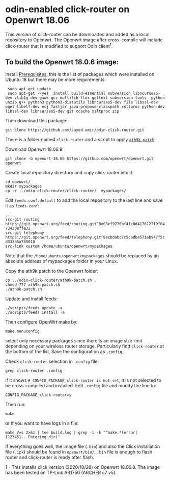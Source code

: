 # odin-enabled click-router on Openwrt 18.06
This version of click-router can be downloaded and added as a local repository to Openwrt. The Openwrt image after cross-compile will include click-router that is modified to support Odin client<sup>1</sup>. 

## To build the Openwrt 18.0.6 image:

Install [Prerequisites](https://openwrt.org/docs/guide-developer/build-system/install-buildsystem), this is the list of packages which were installed on Ubuntu 18 but there may be more requirements:

` sudo apt-get update`  
` sudo apt-get --yes  install build-essential subversion libncurses5-dev zlib1g-dev gawk gcc-multilib flex gettext subversion-tools  python unzip g++ python3 python3-distutils libncurses5-dev file libssl-dev wget libelf-dev ecj fastjar java-propose-classpath xsltproc python-dev libssl-dev libncurses5-dev git ccache xsltproc zip`    

Then download this package:

`git clone https://github.com/sayed-amir/odin-click-router.git`  

There is a folder named `click-router`  and a script to apply [`ath9k patch`](https://github.com/Wi5/odin-wi5/blob/master/odin-patch-driver-ath9k/ath9k-bssid-mask.patch).  

Download Openwrt 18.06.9:

`git clone -b openwrt-18.06 https://github.com/openwrt/openwrt.git openwrt `  


Create local repository directory and copy click-router into it:  

`cd openwrt/`  
`mkdir mypackages`  
`cp -r ../odin-click-router/click-router/  mypackages/` 

Edit `feeds.conf.default` to add the local repository to the last line and save it as `feeds.conf`:  

`...`  
`src-git routing https://git.openwrt.org/feed/routing.git^0e63ef9276bf41c0d4176127f9f047343b8ffe32`  
`src-git telephony https://git.openwrt.org/feed/telephony.git^8ecbdabc7c5cadbe571eb947f5cd333a5a785010`  
`src-link custom /home/ubuntu/openwrt/mypackages`  

Note that the `/home/ubuntu/openwrt/mypackages` should be replaced by an absolute address of mypackages folder in your Linux.


Copy the ath9k patch to the Openwrt folder:  

`cp ../odin-click-router/ath9k-patch.sh .`  
`chmod 777 ath9k-patch.sh`  
`./ath9k-patch.sh`  

Update and install feeds:  

`./scripts/feeds update -a`  
`./scripts/feeds install -a`  


Then configure OpenWrt make by:  

`make menuconfig`  

select only necessary packages since there is an image size limit depending on your wireless router storage. Particularly find `click-router` at the bottom of the list. Save the configuration as `.config`.

Check `clcik-router` selection in `.config` file:  

`grep click-router .config`  

if it shows `# CONFIG_PACKAGE_click-router is not set`, it is not selected to be cross-compiled and installed. Edit `.config` file and modify the line to:

`CONFIG_PACKAGE_click-router=y`  


Then run:  

`make`

or if you want to have logs in a file:

`make V=s 2>&1 | tee build.log | grep -i -E "^make.*(error|[12345]...Entering dir)"`  

If everything goes well, the image file (`.bin`) and also the Click installation file (`.ipk`) should be found in `openwrt/bin/`. `.bin` file is enough to flash router and click-router is ready after flash.


1 - This installs click version (2020/10/26) on Openwrt 18.06.8. The image has been tested on TP-Link AR1750 (ARCHER c7 v5).
